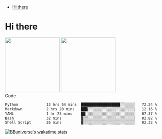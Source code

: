 <!--ts-->
* [Hi there](#hi-there)

<!-- Created by https://github.com/ekalinin/github-markdown-toc -->
<!-- Added by: runner, at: Wed Sep 27 04:19:34 UTC 2023 -->

<!--te-->


# Hi there

<!--
**BBuniverse/BBuniverse** is a ✨ _special_ ✨ repository because its `README.md` (this file) appears on your GitHub profile.

Here are some ideas to get you started:

- 🔭 I’m currently working on ...
- 🌱 I’m currently learning ...
- 👯 I’m looking to collaborate on ...
- 🤔 I’m looking for help with ...
- 💬 Ask me about ...
- 📫 How to reach me: ...
- 😄 Pronouns: ...
- ⚡ Fun fact: ...
-->


<div display="flex">
  <img src="https://github-readme-stats.vercel.app/api?username=BBuniverse&show_icons=true&count_private=true&theme=radical&hide_border=true" height="180"/>
  <img src="https://github-readme-stats.vercel.app/api/top-langs/?username=BBuniverse&layout=compact&theme=radical&hide_border=true" height="180"/>
</div
     

## Code
<!--START_SECTION:waka-->

```txt
Python             13 hrs 54 mins  ██████████████████░░░░░░░   72.24 %
Markdown           2 hrs 20 mins   ███░░░░░░░░░░░░░░░░░░░░░░   12.16 %
YAML               1 hr 25 mins    ██░░░░░░░░░░░░░░░░░░░░░░░   07.37 %
Bash               32 mins         ▓░░░░░░░░░░░░░░░░░░░░░░░░   02.82 %
Shell Script       26 mins         ▓░░░░░░░░░░░░░░░░░░░░░░░░   02.32 %
```

<!--END_SECTION:waka-->
     
[![BBuniverse's wakatime stats](https://github-readme-stats.vercel.app/api/wakatime?username=BBuniverse)](https://github.com/anuraghazra/github-readme-stats)
